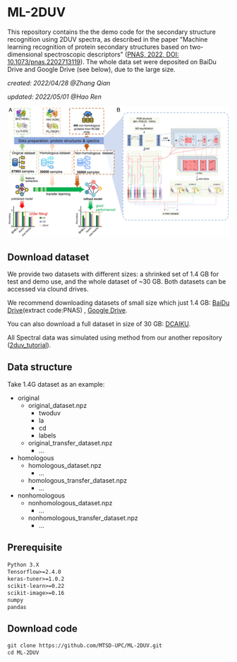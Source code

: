 # ML-2DUV

This repository contains the the demo code for the secondary structure recognition  using 2DUV spectra, as described in the paper "Machine learning recognition of protein secondary structures based on two-dimensional spectroscopic descriptors" ([PNAS, 2022, DOI: 10.1073/pnas.2202713119](https://www.pnas.org/doi/full/10.1073/pnas.2202713119)). The whole data set were deposited on BaiDu Drive and Google Drive (see below), due to the large size.

*created: 2022/04/28 @Zhang Qian*

*updated: 2022/05/01 @Hao Ren*

<img src="workflow.jpg"/>

## Download dataset
We provide two datasets with different sizes: a shrinked set of 1.4 GB for test and demo use, and the whole dataset of ~30 GB. Both datasets can be accessed via clound drives. 

We recommend downloading datasets of small size which just 1.4 GB: [BaiDu Drive](https://pan.baidu.com/s/1VYTjBFhtAza4Jybajdkhsw?pwd=PNAS)(extract code:PNAS) ,   [Google Drive](https://drive.google.com/file/d/1rcauC3Jwz3T-5WP-4cY9fEpp4huRxpKQ/view?usp=sharing). 

You can also download a full dataset in size of 30 GB: [DCAIKU](http://dcaiku.com:13000/).

All Spectral data was simulated using method from our another repository ([2duv_tutorial](https://github.com/MTSD-UPC/2duv_tutorial)).
## Data structure

Take 1.4G dataset as an example:

- original
  - original_dataset.npz
    - twoduv
    - la
    - cd
    - labels
  - original_transfer_dataset.npz
    - ...
 - homologous
   - homologous_dataset.npz
     - ...
   - homologous_transfer_dataset.npz
     - ...
 - nonhomologous
   - nonhomologous_dataset.npz
     - ...
   - nonhomologous_transfer_dataset.npz
     - ...


## Prerequisite
```
Python 3.X
Tensorflow>=2.4.0
keras-tuner>=1.0.2
scikit-learn>=0.22
scikit-image>=0.16
numpy
pandas
```
## Download code
```shell
git clone https://github.com/MTSD-UPC/ML-2DUV.git
cd ML-2DUV
```

